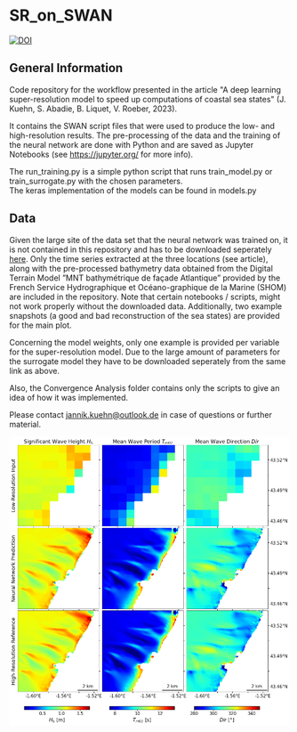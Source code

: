 # SR_on_SWAN
[![DOI](https://zenodo.org/badge/452716476.svg)](https://zenodo.org/badge/latestdoi/452716476)

## General Information

Code repository for the workflow presented in the article "A deep learning super-resolution model to speed up computations of coastal sea states"
(J. Kuehn, S. Abadie, B. Liquet, V. Roeber, 2023). 

It contains the SWAN script files that were used to produce the low- and high-resolution results. The pre-processing of the data and the training
of the neural network are done with Python and are saved as Jupyter Notebooks (see https://jupyter.org/ for more info).

The run_training.py is a simple python script that runs train_model.py or train_surrogate.py with the chosen parameters.  
The keras implementation of the models can be found in models.py

## Data
Given the large site of the data set that the neural network was trained on, it is not contained in this repository and has to be downloaded
seperately [here](https://nuage.univ-pau.fr/s/fRMeRxnkj7TyERr). Only the time series extracted at the three locations (see article), along with the pre-processed bathymetry data obtained from the Digital Terrain Model ”MNT bathymétrique de façade Atlantique” provided by the French Service Hydrographique et Océano-graphique de la Marine (SHOM) are included in the repository. Note that certain notebooks / scripts, might not work properly without the downloaded data. 
Additionally, two example snapshots (a good and bad reconstruction of the sea states) are provided for the main plot.

Concerning the model weights, only one example is provided per variable for the super-resolution model.
Due to the large amount of parameters for the surrogate model they have to be downloaded seperately
from the same link as above. 

Also, the Convergence Analysis folder contains only the scripts to give an idea of how it was implemented.

Please contact jannik.kuehn@outlook.de in case of questions or further material.

![HR SWAN Reconstruction by a Super-Resolution Neural Network](./ExampleImages/ExampleReconstruction.png)
